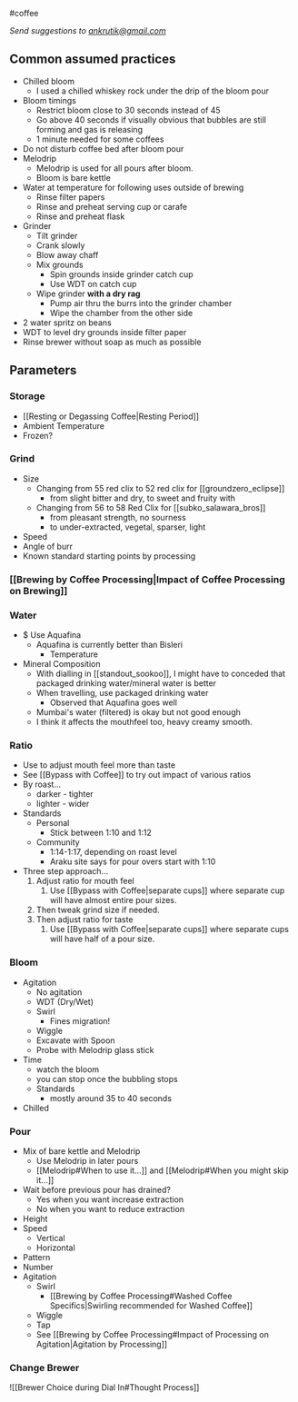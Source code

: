  #coffee 

*Send suggestions to ankrutik@gmail.com*
## Common assumed practices
- Chilled bloom
	- I used a chilled whiskey rock under the drip of the bloom pour
- Bloom timings
	- Restrict bloom close to 30 seconds instead of 45
	- Go above 40 seconds if visually obvious that bubbles are still forming and gas is releasing
	- 1 minute needed for some coffees
- Do not disturb coffee bed after bloom pour
- Melodrip
	- Melodrip is used for all pours after bloom.
	- Bloom is bare kettle
- Water at temperature for following uses outside of brewing
	- Rinse filter papers
	- Rinse and preheat serving cup or carafe
	- Rinse and preheat flask
- Grinder
	- Tilt grinder
	- Crank slowly
	- Blow away chaff
	- Mix grounds
		- Spin grounds inside grinder catch cup
		- Use WDT on catch cup
	- Wipe grinder **with a dry rag**
		- Pump air thru the burrs into the grinder chamber
		- Wipe the chamber from the other side
- 2 water spritz on beans
- WDT to level dry grounds inside filter paper
- Rinse brewer without soap as much as possible
## Parameters
### Storage 
- [[Resting or Degassing Coffee|Resting Period]]
- Ambient Temperature
- Frozen?
### Grind
- Size
	- Changing from 55 red clix to 52 red clix for [[groundzero_eclipse]]
		- from slight bitter and dry, to sweet and fruity with 
	- Changing from 56 to 58 Red Clix for [[subko_salawara_bros]]
		- from pleasant strength, no sourness
		- to under-extracted, vegetal, sparser, light
- Speed
- Angle of burr
- Known standard starting points by processing
### [[Brewing by Coffee Processing|Impact of Coffee Processing on Brewing]]
### Water
- $ Use Aquafina
	- Aquafina is currently better than Bisleri 
		- Temperature
- Mineral Composition
	- With dialling in [[standout_sookoo]], I might have to conceded that packaged drinking water/mineral water is better
	- When travelling, use packaged drinking water
		- Observed that Aquafina goes well 
	- Mumbai's water (filtered) is okay but not good enough
	- I think it affects the mouthfeel too, heavy creamy smooth.
### Ratio
- Use to adjust mouth feel more than taste
- See [[Bypass with Coffee]] to try out impact of various ratios
- By roast...
	- darker - tighter
	- lighter - wider
- Standards
	- Personal
		- Stick between 1:10 and 1:12
	- Community
		- 1:14-1:17, depending on roast level
		- Araku site says for pour overs start with 1:10 
- Three step approach...
	1. Adjust ratio for mouth feel
		1. Use [[Bypass with Coffee|separate cups]] where separate cup will have almost entire pour sizes. 
	2. Then tweak grind size if needed. 
	3. Then adjust ratio for taste
		1. Use [[Bypass with Coffee|separate cups]] where separate cups will have half of a pour size.
### Bloom
- Agitation
	- No agitation
	- WDT (Dry/Wet)
	- Swirl
		- Fines migration!
	- Wiggle
	- Excavate with Spoon
	- Probe with Melodrip glass stick
- Time
	- watch the bloom
	- you can stop once the bubbling stops
	- Standards
		- mostly around 35 to 40 seconds
- Chilled
### Pour
- Mix of bare kettle and Melodrip
	- Use Melodrip in later pours
	- [[Melodrip#When to use it...]] and [[Melodrip#When you might skip it...]]
- Wait before previous pour has drained?
	- Yes when you want increase extraction
	- No when you want to reduce extraction
- Height
- Speed
	- Vertical
	- Horizontal
- Pattern
- Number
- Agitation
	- Swirl 
		- [[Brewing by Coffee Processing#Washed Coffee Specifics|Swirling recommended for Washed Coffee]]
	- Wiggle
	- Tap
	- See [[Brewing by Coffee Processing#Impact of Processing on Agitation|Agitation by Processing]]
### Change Brewer
![[Brewer Choice during Dial In#Thought Process]]